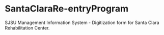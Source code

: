 # SantaClaraRe-entryProgram
SJSU Management Information System - Digitization form for Santa Clara Rehabilitation Center.
